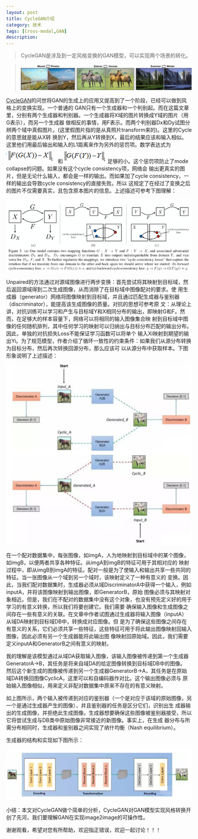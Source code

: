 ```yaml
---
layout: post
title: CycleGAN介绍
category: 技术
tags: [Cross-modal,GAN]
description: 
---
```


>CycleGAN是涉及到一定风格变换的GAN模型，可以实现两个场景的转化。

>![](/assets/img/CycleGAN/i2i.png)

[CycleGAN](https://arxiv.org/abs/1703.10593)的问世将GAN的生成上的应用又提高到了一个阶段，已经可以做到风格上的变换实现。一个普通的
GAN只有一个生成器和一个判别起。而在这篇文章里，分别有两个生成器和判别器。一个生成器将X域的图片转换成Y域的图片（用G表示），而另一个生成器
做相反的事情，用F表示。而两个判别器Dx和Dy试图分辨两个域中真假图片。(这里假图片指的是从真照片transform来的)。这里的Cycle的意思就是能从X转
换到Y，然后再从Y转换到X，最后的结果应该和输入相似。这里他们用最后输出和输入的L1距离来作为另外的惩罚项。数学表达式为![](/assets/img/CycleGAN/equation1.png)
和![](/assets/img/CycleGAN/equation2.png)足够的小。这个惩罚项防止了mode collapse的问题。如果没有这个cycle consistency项，网络会
输出更真实的图片，但是无论什么输入，都会是一样的输出。而如果加了cycle consistency，一样的输出会导致cycle consistency的直接失败。所以
这规定了在经过了变换之后的图片不仅需要真实，且包含原本图片的信息。上述描述可参考下图理解：

<p align="center">
    <img src="/assets/img/CycleGAN/G2G.png">
</p>

Unpaired的方法通过对源域图像进行两步变换：首先尝试将其映射到目标域，然后返回源域得到二次生成图像，从而消除了在目标域中图像配对的要求。使
用生成器（generator）网络将图像映射到目标域，并且通过匹配生成器与鉴别器（discriminator），能提高该生成图像的质量。对抗的思想可参考原
文：从理论上讲，对抗训练可以学习和产生与目标域Y和X相同分布的输出，即映射G和F。然而，在足够大的样本容量下，网络可以将相同的输入图像集合映
射到目标域中图像的任何随机排列，其中任何学习的映射可以归纳出与目标分布匹配的输出分布。因此，单独的对抗损失Loss不能保证学习函数可以将单个
输入Xi映射到期望的输出Yi。为了规范模型，作者介绍了循环一致性的约束条件：如果我们从源分布转换为目标分布，然后再次转换回源分布，那么应该可
以从源分布中获取样本。下图形象说明了上述描述：

<p align="center">
    <img src="/assets/img/CycleGAN/GD2.png">
</p>

在一个配对数据集中，每张图像，如imgA，人为地映射到目标域中的某个图像，如imgB，以便两者共享各种特征。从imgA到imgB的特征可用于其相对应的
映射过程中，即从imgB到imgA的特征。配对一般是为了使输入和输出共享一些共同的特征。当一张图像从一个域到另一个域时，该映射定义了一种有意义的
变换。因此，当我们配对数据集时，生成器必须从域DiscriminatorA中获得一个输入，例如inputA，并将该图像映射到输出图像，即GeneratorB，原始
图像必须与其映射对象相近。但是，我们在不配对的数据集中没有这个对象，也没有预先定义好的用于学习的有意义转换，所以我们将要创建它。我们需要
确保输入图像和生成图像之间存在一些有意义的关联。在文章中作者试图通过生成器将输入图像（inputA）从域DA映射到目标域DB中，转换成对应图像。但
是为了确保这些图像之间存在有意义的关系，它们必须共享一些特征，这些特征可用于将此输出图像映射回输入图像，因此必须有另一个生成器能将此输出图
像映射回原始域。因此，我们需要定义inputA和GeneratorB之间有意义的映射。

我的理解是该模型通过从域DA获取输入图像，该输入图像被传递到第一个生成器GeneratorA→B，其任务是将来自域DA的给定图像转换到目标域DB中的图像。
然后这个新生成的图像被传递到另一个生成器GeneratorB→A，其任务是在原始域DA转换回图像CyclicA，这里可以和自编码器作对比。这个输出图像必须与
原始输入图像相似，用来定义非配对数据集中原来不存在的有意义映射。

如上图所示，两个输入被传递到对应的鉴别器（一个是对应于该域的原始图像，另一个是通过生成器产生的图像），并且鉴别器的任务是区分它们，识别出生
成器输出的生成图像，并拒绝此生成图像。生成器想要确保这些图像被鉴别器接受，所以它将尝试生成与DB类中原始图像非常接近的新图像。事实上，在生成
器分布与所需分布相同时，生成器和鉴别器之间实现了纳什均衡（Nash equilibrium）。

生成器的结构和实现如下图所示：

<p align="center">
    <img src="/assets/img/CycleGAN/GG.png">
</p>

小结：本文对CycleGAN做个简单的分析，CycleGAN对GAN模型实现风格转换开创了先河，我们要理解GAN在实现image2image的可操作性。

谢谢观看，希望对您有所帮助，欢迎指正错误，欢迎一起讨论！！！